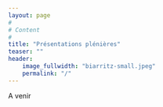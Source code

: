 ```yaml
---
layout: page
#
# Content
#
title: "Présentations plénières"
teaser: ""
header:
    image_fullwidth: "biarritz-small.jpeg"
    permalink: "/"
---
```



A venir